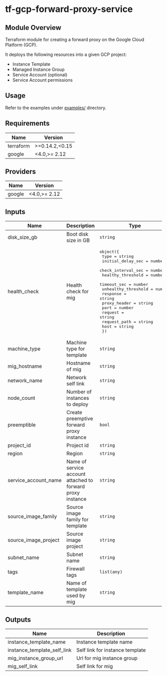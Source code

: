 # tf-gcp-forward-proxy-service

## Module Overview

Terraform module for creating a forward proxy on the Google Cloud Platform (GCP).

It deploys the following resources into a given GCP project:

- Instance Template
- Managed Instance Group
- Service Account (optional)
- Service Account permissions

## Usage
Refer to the examples under [examples/](examples) directory.

## Requirements

| Name | Version |
|------|---------|
| terraform | >=0.14.2,<0.15 |
| google | <4.0,>= 2.12 |

## Providers

| Name | Version |
|------|---------|
| google | <4.0,>= 2.12 |

## Inputs

| Name | Description | Type | Default | Required |
|------|-------------|------|---------|:--------:|
| disk\_size\_gb | Boot disk size in GB | `string` | `"50"` | no |
| health\_check | Health check for mig | <pre>object({<br>    type                = string<br>    initial_delay_sec   = number<br>    check_interval_sec  = number<br>    healthy_threshold   = number<br>    timeout_sec         = number<br>    unhealthy_threshold = number<br>    response            = string<br>    proxy_header        = string<br>    port                = number<br>    request             = string<br>    request_path        = string<br>    host                = string<br>  })</pre> | <pre>{<br>  "check_interval_sec": 30,<br>  "healthy_threshold": 1,<br>  "host": "",<br>  "initial_delay_sec": 300,<br>  "port": 3128,<br>  "proxy_header": "NONE",<br>  "request": "",<br>  "request_path": "/",<br>  "response": "",<br>  "timeout_sec": 10,<br>  "type": "tcp",<br>  "unhealthy_threshold": 5<br>}</pre> | no |
| machine\_type | Machine type for template | `string` | `"e2-small"` | no |
| mig\_hostname | Hostname of mig | `string` | `"forward-proxy"` | no |
| network\_name | Network self link | `string` | `""` | no |
| node\_count | Number of instances to deploy | `string` | `"1"` | no |
| preemptible | Create preemptive forward proxy instance | `bool` | `false` | no |
| project\_id | Project id | `string` | n/a | yes |
| region | Region | `string` | n/a | yes |
| service\_account\_name | Name of service account attached to forward proxy instance | `string` | `""` | no |
| source\_image\_family | Source image family for template | `string` | `"debian-10"` | no |
| source\_image\_project | Source image project | `string` | `"debian-cloud"` | no |
| subnet\_name | Subnet name | `string` | n/a | yes |
| tags | Firewall tags | `list(any)` | `[]` | no |
| template\_name | Name of template used by mig | `string` | `"forward-proxy"` | no |

## Outputs

| Name | Description |
|------|-------------|
| instance\_template\_name | Instance template name |
| instance\_template\_self\_link | Self link for instance template |
| mig\_instance\_group\_url | Url for mig instance group |
| mig\_self\_link | Self link for mig |

